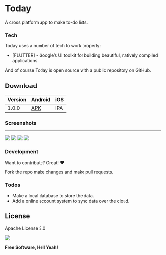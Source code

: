 # Today

A cross platform app to make to-do lists.

### Tech

Today uses a number of tech to work properly:

* [FLUTTER] - Google’s UI toolkit for building beautiful, natively compiled applications.


And of course Today is open source with a public repository on GitHub.

## Download

| Version | Android | iOS |
| --- | --- | --- |
| 1.0.0 | [APK][1] | IPA |


### Screenshots
----
![](screenshots/Screenshot1.png)
![](screenshots/Screenshot2.png)
![](screenshots/Screenshot3.png)
![](screenshots/Screenshot4.png)



### Development

Want to contribute? Great! :heart:

Fork the repo make changes and make pull requests.

### Todos

 - Make a local database to store the data.
 - Add a online account system to sync data over the cloud.

License
----

Apache License 2.0

![](screenshots/LICENSE.png)


**Free Software, Hell Yeah!**

[//]: #DownloadLinks
[1]: https://github.com/i-am-ahad/today/releases/download/v1.0.0/today.apk
